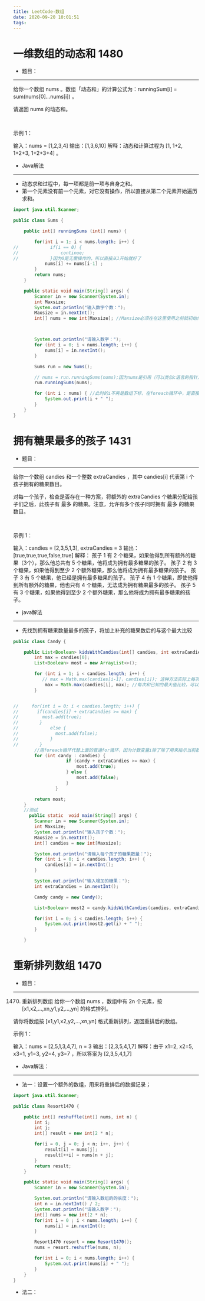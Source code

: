 ```yaml
---
title: LeetCode-数组
date: 2020-09-20 10:01:51
tags:
---
```


# 一维数组的动态和 1480

* 题目：
---
给你一个数组 nums 。数组「动态和」的计算公式为：runningSum[i] = sum(nums[0]…nums[i]) 。

请返回 nums 的动态和。

 

示例 1：

输入：nums = [1,2,3,4]
输出：[1,3,6,10]
解释：动态和计算过程为 [1, 1+2, 1+2+3, 1+2+3+4] 。

* Java解法
---

* 动态求和过程中，每一项都是前一项与自身之和。
* 第一个元素没有前一个元素，对它没有操作，所以直接从第二个元素开始遍历求和。
```java
import java.util.Scanner;

public class Sums {

    public int[] runningSums (int[] nums) {

        for(int i = 1; i < nums.length; i++) {
//            if(i == 0) {
//                continue;
//            }因为0是无需操作的，所以直接从1开始就好了
            nums[i] += nums[i-1] ;
        }
        return nums;
    }

    public static void main(String[] args) {
        Scanner in = new Scanner(System.in);
        int Maxsize;
        System.out.println("输入数字个数：");
        Maxsize = in.nextInt();
        int[] nums = new int[Maxsize]; //Maxsize必须在在这里使用之前就初始化



        System.out.println("请输入数字：");
        for (int i = 0; i < nums.length; i++) {
            nums[i] = in.nextInt();
        }

        Sums run = new Sums();

        // nums = run.runningSums(nums);因为nums是引用（可以类似c语言的指针），所以nums传进函数的对象被修改了，但是nums依然指向那个对象，所以可以不用接收返回值
        run.runningSums(nums);

        for (int i : nums) { //此时的i不再是数组下标，在foreach循环中，是直接将数组元素的值赋给i
            System.out.print(i + " ");
        }
    }
}
```
# 拥有糖果最多的孩子 1431

* 题目：
---
给你一个数组 candies 和一个整数 extraCandies ，其中 candies[i] 代表第 i 个孩子拥有的糖果数目。

对每一个孩子，检查是否存在一种方案，将额外的 extraCandies 个糖果分配给孩子们之后，此孩子有 最多 的糖果。注意，允许有多个孩子同时拥有 最多 的糖果数目。

 

示例 1：

输入：candies = [2,3,5,1,3], extraCandies = 3
输出：[true,true,true,false,true] 
解释：
孩子 1 有 2 个糖果，如果他得到所有额外的糖果（3个），那么他总共有 5 个糖果，他将成为拥有最多糖果的孩子。
孩子 2 有 3 个糖果，如果他得到至少 2 个额外糖果，那么他将成为拥有最多糖果的孩子。
孩子 3 有 5 个糖果，他已经是拥有最多糖果的孩子。
孩子 4 有 1 个糖果，即使他得到所有额外的糖果，他也只有 4 个糖果，无法成为拥有糖果最多的孩子。
孩子 5 有 3 个糖果，如果他得到至少 2 个额外糖果，那么他将成为拥有最多糖果的孩子。

* java解法
---
* 先找到拥有糖果数量最多的孩子，将加上补充的糖果数后的与这个最大比较
```java
public class Candy {

    public List<Boolean> kidsWithCandies(int[] candies, int extraCandies) { //List<Boolean>是来自List接口的
        int max = candies[0];
        List<Boolean> most = new ArrayList<>();

        for (int i = 1; i < candies.length; i++) {
           // max = Math.max(candies[i-1]，candies[i]); 这种方法实际上每次只比较了两个数的大小，而不是整个数组的大小
            max = Math.max(candies[i], max); //每次和已知的最大值比较，可以避免计数变量的计算
        }


//     for(int i = 0; i < candies.length; i++) {
//       if(candies[i] + extraCandies >= max) {
//         most.add(true);
//        }
//            else {
//              most.add(false);
//            }
//        }
        //用foreach循环代替上面的普通for循环，因为计数变量i除了除了用来指示当前数组变量，没有任何作用。
        for (int candy : candies) {
                    if (candy + extraCandies >= max) {
                        most.add(true);
                    } else {
                        most.add(false);
                    }
                }

        return most;
    }
    //测试
      public static  void main(String[] args) {
        Scanner in = new Scanner(System.in);
        int Maxsize;
        System.out.println("输入孩子个数：");
        Maxsize = in.nextInt();
        int[] candies = new int[Maxsize];

        System.out.println("请输入每个孩子的糖果数量：");
        for (int i = 0; i < candies.length; i++) {
            candies[i] = in.nextInt();
        }

        System.out.println("输入增加的糖果：");
        int extraCandies = in.nextInt();

        Candy candy = new Candy();

        List<Boolean> most2 = candy.kidsWithCandies(candies, extraCandies);

        for(int i = 0; i < candies.length; i++) {
            System.out.print(most2.get(i) + " ");
        }

    }
```

# 重新排列数组 1470

* 题目：
---
1470. 重新排列数组
给你一个数组 nums ，数组中有 2n 个元素，按 [x1,x2,...,xn,y1,y2,...,yn] 的格式排列。

请你将数组按 [x1,y1,x2,y2,...,xn,yn] 格式重新排列，返回重排后的数组。

 

示例 1：

输入：nums = [2,5,1,3,4,7], n = 3
输出：[2,3,5,4,1,7] 
解释：由于 x1=2, x2=5, x3=1, y1=3, y2=4, y3=7 ，所以答案为 [2,3,5,4,1,7]

* Java解法：
---
* 法一：设置一个额外的数组，用来将重排后的数据记录；
```java
import java.util.Scanner;

public class Resort1470 {

    public int[] reshuffle(int[] nums, int n) {
        int i;
        int j;
        int[] result = new int[2 * n];

        for(i = 0, j = 0; j < n; i++, j++) {
            result[i] = nums[j];
            result[++i] = nums[n + j];
        }
        return result;
    }

    public static void main(String[] args) {
        Scanner in = new Scanner(System.in);

        System.out.println("请输入数组的的长度：");
        int n = in.nextInt() / 2;
        System.out.println("请输入数字：");
        int[] nums = new int[2 * n];
        for(int i = 0 ; i < nums.length; i++) {
            nums[i] = in.nextInt();
        }

        Resort1470 resort = new Resort1470();
        nums = resort.reshuffle(nums, n);

        for(int i = 0; i < nums.length; i++) {
            System.out.print(nums[i] + " ");
        }
    }
}
```
* 法二：